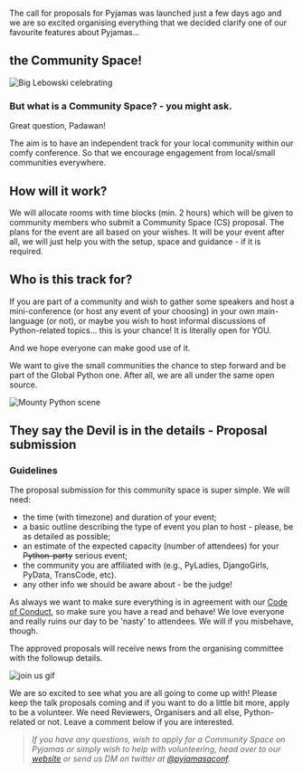 The call for proposals for Pyjamas was launched just a few days ago and we are so excited organising everything that we decided clarify one of our favourite features about Pyjamas...
## the Community Space!

![Big Lebowski celebrating](https://media.giphy.com/media/tyxovVLbfZdok/giphy.gif)


### But what is a Community Space? - you might ask.

Great question, Padawan!

The aim is to have an independent track for your local community within our comfy conference. So that we encourage engagement from local/small communities everywhere.

## How will it work?

We will allocate rooms with time blocks (min. 2 hours) which will be given to community members who submit a Community Space (CS) proposal.
The plans for the event are all based on your wishes. It will be your event after all, we will just help you with the setup, space and guidance - if it is required.

## Who is this track for?

If you are part of a community and wish to gather some speakers and host a mini-conference (or host any event of your choosing) in your own main-language (or not), or maybe you wish to host informal discussions of Python-related topics... this is your chance!
It is literally open for YOU.

And we hope everyone can make good use of it.

We want to give the small communities the chance to step forward and be part of the Global Python one. After all, we are all under the same open source.

![Mounty Python scene](https://media.giphy.com/media/UZQQ0yZtq5Ihq/giphy.gif)


## They say the Devil is in the details - Proposal submission
### Guidelines

The proposal submission for this community space is super simple. We will need:

  - the time (with timezone) and duration of your event;
  - a basic outline describing the type of event you plan to host - please, be as detailed as possible;
  - an estimate of the expected capacity (number of attendees) for your ~~Python-party~~ serious event;
  - the community you are affiliated with (e.g., PyLadies, DjangoGirls, PyData, TransCode, etc).
  - any other info we should be aware about - be the judge!

As always we want to make sure everything is in agreement with our [Code of Conduct](https://pyjamas.live/coc/), so make sure you have a read and behave! We love everyone and really ruins our day to be 'nasty' to attendees. We will if you misbehave, though.

The approved proposals will receive news from the organising committee with the followup details.

![join us gif](https://media.giphy.com/media/WsMBa68UUh86q2SR0d/giphy.gif)


We are so excited to see what you are all going to come up with! Please keep the talk proposals coming and if you want to do a little bit more, apply to be a volunteer. We need Reviewers, Organisers and all else, Python-related or not.
Leave a comment below if you are interested.


> _If you have any questions, wish to apply for a Community Space on Pyjamas or simply wish to help with volunteering, head over to our [website](https://pyjamas.live) or send us DM on twitter at [@pyjamasaconf](http://twitter.com/PyjamasConf)._

